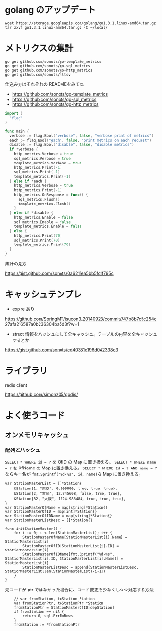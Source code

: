 # golang のアップデート

```
wget https://storage.googleapis.com/golang/go1.3.1.linux-amd64.tar.gz
tar zxvf go1.3.1.linux-amd64.tar.gz -C ~/local/
```

# メトリクスの集計

```
go get github.com/sonots/go-template_metrics
go get github.com/sonots/go-sql_metrics
go get github.com/sonots/go-http_metrics
go get github.com/sonots/lltsv
```

仕込み方はそれぞれの READMEをみてね

* https://github.com/sonots/go-template_metrics
* https://github.com/sonots/go-sql_metrics
* https://github.com/sonots/go-http_metrics

```go
import (
  "flag"
)

func main {
  verbose := flag.Bool("verbose", false, "verbose print of metrics")
  each := flag.Bool("each", false, "print metrics on each request")
  disable := flag.Bool("disable", false, "disable metrics")
  if *verbose {
    http_metrics.Verbose = true
    sql_metrics.Verbose = true
    template_metrics.Verbose = true
    http_metrics.Print(-1)
    sql_metrics.Print(-1)
    template_metrics.Print(-1)
  } else if *each {
    http_metrics.Verbose = true
    http_metrics.Print(-1)
    http_metrics.OnResponse = func() {
      sql_metrics.Flush()
      template_metrics.Flush()
    }
  } else if *disable {
    http_metrics.Enable = false
    sql_metrics.Enable = false
    template_metrics.Enable = false
  } else {
    http_metrics.Print(70)
    sql_metrics.Print(70)
    template_metrics.Print(70)
  }
}
```

集計の見方

https://gist.github.com/sonots/0a6211ea5bb5fc1f795c

# キャッシュテンプレ

* expire あり

https://github.com/SpringMT/isucon3_20140923/commit/747b8b7c5c254c27afa216587a0b236304ba5d3f?w=1

* struct 情報をハッシュにして全キャッシュ。テーブルの内容を全キャッシュするとか

https://gist.github.com/sonots/cd40381e196d042338c3

# ライブラリ

redis client

https://github.com/simonz05/godis/

# よく使うコード

## オンメモリキャッシュ

### 配列とハッシュ

`SELECT * WHERE id = ?` を OfID の Map に置き換える。 `SELECT * WHERE name = ?` を OfName の Map に置き換える。
`SELECT * WHERE Id = ? AND name = ?` ならキー名が `fmt.Sprintf("%d-%s", id, name)`な Map に置き換える。

```
var StationMasterList = []*Station{
	&Station{1, "東京", 0.000000, true, true, true},
	&Station{2, "古岡", 12.745608, false, true, true},
	&Station{82, "大阪", 1024.983484, true, true, true},
}
var StationMasterOfName = map[string]*Station{}
var StationMasterOfID = map[int]*Station{}
var StationMasterOfIDName = map[string]*Station{}
var StationMasterListDesc = []*Station{}

func initStationMaster() {
	for i := 0; i < len(StationMasterList); i++ {
		StationMasterOfName[StationMasterList[i].Name] = StationMasterList[i]
		StationMasterOfID[StationMasterList[i].ID] = StationMasterList[i]
		StationMasterOfIDName[fmt.Sprintf("%d-%s", StationMasterList[i].ID, StationMasterList[i].Name)] = StationMasterList[i]
		StationMasterListDesc = append(StationMasterListDesc, StationMasterList[len(StationMasterList)-i-1])
	}
}
```

元コードが ptr ではなかった場合に、コード変更を少なくしつつ対応する方法

```
	// var fromStation, toStation Station
	var fromStationPtr, toStationPtr *Station
	fromStationPtr = StationMasterOfID[depStation]
	if fromStation == nil {
		return 0, sql.ErrNoRows
	}
	fromStation := *fromStationPtr
```  
